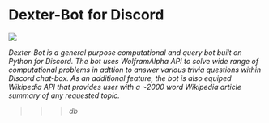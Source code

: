 # Dexter-Bot for Discord
![](https://i.imgur.com/GiUNrta.jpg)

*Dexter-Bot is a general purpose computational and query bot built on Python for Discord. The bot uses WolframAlpha API to solve wide range of computational problems in adttion to answer various trivia questions within Discord chat-box. As an additional feature, the bot is also equiped Wikipedia API that provides user with a ~2000 word Wikipedia article summary of any requested topic.*

>>> $db$ 
